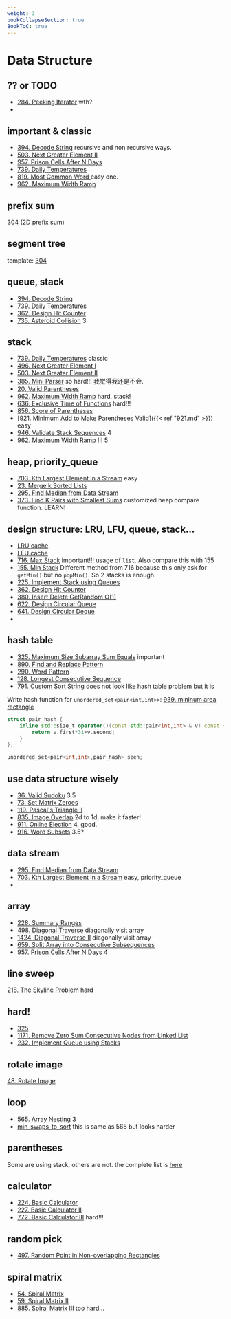 ```yaml
---
weight: 3
bookCollapseSection: true
BookToC: true
---
```


# Data Structure

## ?? or TODO
- [284. Peeking Iterator](284) wth?
- 
## important & classic
- [394. Decode String](394) recursive and non recursive ways. 
- [503. Next Greater Element II](503)
- [957. Prison Cells After N Days](957)
- [739. Daily Temperatures](739)
- [819. Most Common Word ](819) easy one.
- [962. Maximum Width Ramp](962)


## prefix sum
[304](304) (2D prefix sum)

## segment tree
template: [304](304)

## queue, stack
- [394. Decode String](394)
- [739. Daily Temperatures](739)
- [362. Design Hit Counter](362)
- [735. Asteroid Collision](735) 3

## stack
- [739. Daily Temperatures](739) classic
- [496. Next Greater Element I](496)
- [503. Next Greater Element II](503)
- [385. Mini Parser](385) so hard!!! 我觉得我还是不会.
- [20. Valid Parentheses](20)
- [962. Maximum Width Ramp](962) hard, stack!
- [636. Exclusive Time of Functions](636) hard!!!
- [856. Score of Parentheses](856)
- [921. Minimum Add to Make Parentheses Valid]({{< ref "921.md" >}}) easy
- [946. Validate Stack Sequences](946) 4
- [962. Maximum Width Ramp](962) !!! 5




## heap, priority_queue
- [703. Kth Largest Element in a Stream](703) easy
- [23. Merge k Sorted Lists](23)
- [295. Find Median from Data Stream](295)
- [373. Find K Pairs with Smallest Sums](373) customized heap compare function. LEARN!

 
## design structure: LRU, LFU, queue, stack...
- [LRU cache](146) 
- [LFU cache](460)
- [716. Max Stack](716) important!!! usage of `list`. Also compare this with 155
- [155. Min Stack](155) Different method from 716 because this only ask for `getMin()`
but no `popMin()`. So 2 stacks is enough. 
- [225. Implement Stack using Queues](225)
- [362. Design Hit Counter](362)
- [380. Insert Delete GetRandom O(1)](380)
- [622. Design Circular Queue](622)
- [641. Design Circular Deque](641)
- 
## hash table
- [325. Maximum Size Subarray Sum Equals](325) important
- [890. Find and Replace Pattern](890)
- [290. Word Pattern](290)
- [128. Longest Consecutive Sequence](128)
- [791. Custom Sort String](791) does not look like hash table problem but it is

Write hash function for `unordered_set<pair<int,int>>`: [939. mininum area rectangle](939)
```c++
struct pair_hash {
    inline std::size_t operator()(const std::pair<int,int> & v) const {
        return v.first*31+v.second;
    }
};

unordered_set<pair<int,int>,pair_hash> seen;   
```

## use data structure wisely
- [36. Valid Sudoku](36) 3.5
- [73. Set Matrix Zeroes](73)
- [119. Pascal's Triangle II](119)
- [835. Image Overlap](835) 2d to 1d, make it faster!
- [911. Online Election](911) 4, good.
- [916. Word Subsets](916) 3.5?


## data stream
- [295. Find Median from Data Stream](295)
- [703. Kth Largest Element in a Stream](703) easy, priority_queue
- 


## array
- [228. Summary Ranges](228)
- [498. Diagonal Traverse](498) diagonally visit array
- [1424. Diagonal Traverse II](1424) diagonally visit array
- [659. Split Array into Consecutive Subsequences](659)
- [957. Prison Cells After N Days](957) 4

## line sweep
[218. The Skyline Problem](218) hard

## hard!
- [325](325)
- [1171. Remove Zero Sum Consecutive Nodes from Linked List](1171)
- [232. Implement Queue using Stacks](232)


## rotate image
[48. Rotate Image](48)

## loop
- [565. Array Nesting](565) 3
- [min_swaps_to_sort](min_swaps_to_sort) this is same as 565 but looks harder


## parentheses
Some are using stack, others are not. the complete list is [here](https://shuatiji.web.app/docs/notes/problems/)


## calculator
- [224. Basic Calculator](224)
- [227. Basic Calculator II](227)
- [772. Basic Calculator III](772) hard!!!


## random pick
- [497. Random Point in Non-overlapping Rectangles](497)


## spiral matrix
- [54. Spiral Matrix](54)
- [59. Spiral Matrix II](59)
- [885. Spiral Matrix III](885) too hard...